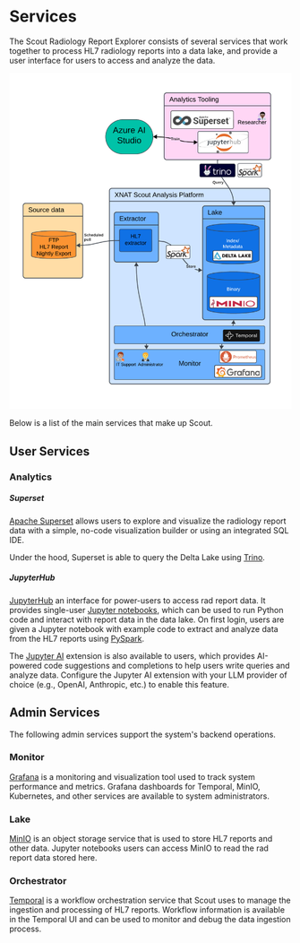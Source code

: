 # Services

The Scout Radiology Report Explorer consists of several services that work together to process HL7 radiology reports into a 
data lake, and provide a user interface for users to access and analyze the data.

![Scout System Overview](images/ScoutSystemOverview.png)

Below is a list of the main services that make up Scout.

## User Services

### Analytics

##### Superset

[Apache Superset](https://superset.apache.org/) allows users to explore and visualize the radiology report data with a simple, no-code visualization builder or 
using an integrated SQL IDE.

Under the hood, Superset is able to query the Delta Lake using [Trino](https://trino.io/).

##### JupyterHub

[JupyterHub](https://jupyterhub.readthedocs.io/en/stable/) an interface for power-users to access rad report data.
It provides single-user [Jupyter notebooks](https://jupyter.org/), which can be used to run Python code and interact 
with report data in the data lake. On first login, users are given a Jupyter notebook with example code to extract 
and analyze data from the HL7 reports using [PySpark](https://spark.apache.org/docs/latest/api/python/index.html).

The [Jupyter AI](https://jupyter-ai.readthedocs.io/en/latest/) extension is also available to users, which provides
AI-powered code suggestions and completions to help users write queries and analyze data. Configure the Jupyter AI 
extension with your LLM provider of choice (e.g., OpenAI, Anthropic, etc.) to enable this feature.

## Admin Services

The following admin services support the system's backend operations. 

### Monitor

[Grafana](https://grafana.com/) is a monitoring and visualization tool used to track system performance and metrics.
Grafana dashboards for Temporal, MinIO, Kubernetes, and other services are available to system administrators.

### Lake

[MinIO](https://min.io/) is an object storage service that is used to store HL7 reports and other data. Jupyter 
notebooks users can access MinIO to read the rad report data stored here.

### Orchestrator

[Temporal](https://temporal.io/) is a workflow orchestration service that Scout uses to manage the ingestion and 
processing of HL7 reports. Workflow information is available in the Temporal UI and can be used to monitor and debug
the data ingestion process.
